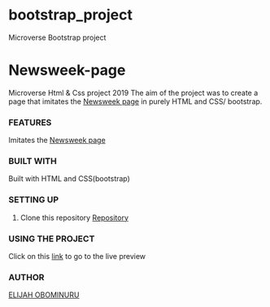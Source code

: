 # bootstrap_project
Microverse Bootstrap project
# Newsweek-page
Microverse Html &amp; Css project 2019
The aim of the project was to create a page that imitates the [Newsweek page](https://www.newsweek.com/) in purely HTML and CSS/ bootstrap. 

### FEATURES
Imitates the [Newsweek page](https://www.newsweek.com/) 


### BUILT WITH
Built with HTML and CSS(bootstrap)


### SETTING UP
1. Clone this repository
    [Repository](https://github.com/Elijahscriptdev/bootstrap_project.git)

### USING THE PROJECT
Click on this [link](https://raw.githack.com/Elijahscriptdev/bootstrap_project/nav_bar/index.html)  to go to the live preview 

### AUTHOR
[ELIJAH OBOMINURU](https://github.com/Elijahscriptdev)
